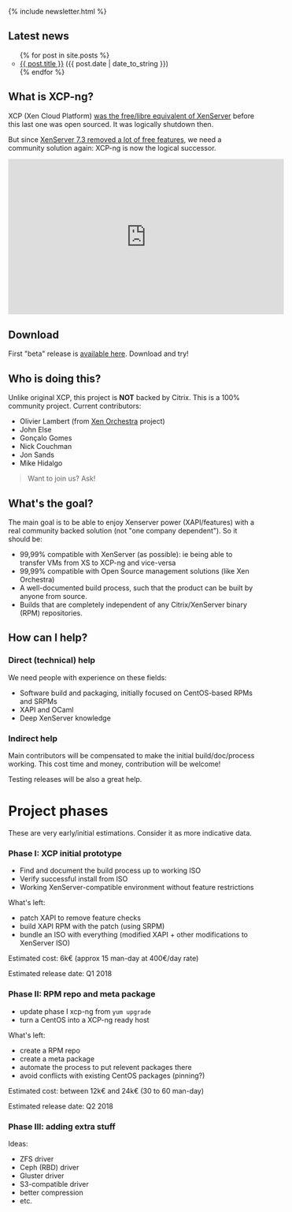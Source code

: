 {% include newsletter.html %}

## Latest news

<ul style="list-style-type:circle">
  {% for post in site.posts %}
    <li>
      <a href="{{ post.url }}">{{ post.title }}</a> ({{ post.date | date_to_string }})
    </li>
  {% endfor %}
</ul>

## What is XCP-ng?

XCP (Xen Cloud Platform) [was the free/libre equivalent of XenServer](https://wiki.xenproject.org/wiki/XCP_Overview) before this last one was open sourced. It was logically shutdown then.

But since [XenServer 7.3 removed a lot of free features](https://xen-orchestra.com/blog/xenserver-7-3/), we need a community solution again: XCP-ng is now the logical successor.

<iframe width="560" height="315" src="https://www.youtube.com/embed/SWkdmC9yx90" frameborder="0" allow="autoplay; encrypted-media" allowfullscreen></iframe>

## Download

First "beta" release is [available here](http://xcp-ng.org/7.4/XCP-ng_7.4.iso). Download and try!

## Who is doing this?

Unlike original XCP, this project is **NOT** backed by Citrix. This is a 100% community project. Current contributors:

* Olivier Lambert (from [Xen Orchestra](https://xen-orchestra.com) project)
* John Else
* Gonçalo Gomes
* Nick Couchman
* Jon Sands
* Mike Hidalgo

> Want to join us? Ask!

## What's the goal?

The main goal is to be able to enjoy Xenserver power (XAPI/features) with a real community backed solution (not "one company dependent"). So it should be:
* 99,99% compatible with XenServer (as possible): ie being able to transfer VMs from XS to XCP-ng and vice-versa
* 99,99% compatible with Open Source management solutions (like Xen Orchestra)
* A well-documented build process, such that the product can be built by anyone from source.
* Builds that are completely independent of any Citrix/XenServer binary (RPM) repositories.

## How can I help?

### Direct (technical) help

We need people with experience on these fields:

* Software build and packaging, initially focused on CentOS-based RPMs and SRPMs
* XAPI and OCaml
* Deep XenServer knowledge

### Indirect help

Main contributors will be compensated to make the initial build/doc/process working. This cost time and money, contribution will be welcome!

Testing releases will be also a great help.

# Project phases

These are very early/initial estimations. Consider it as more indicative data.

### Phase I: XCP initial prototype

* Find and document the build process up to working ISO
* Verify successful install from ISO
* Working XenServer-compatible environment without feature restrictions

What's left:

* patch XAPI to remove feature checks
* build XAPI RPM with the patch (using SRPM)
* bundle an ISO with everything (modified XAPI + other modifications to XenServer ISO)

Estimated cost: 6k€ (approx 15 man-day at 400€/day rate)

Estimated release date: Q1 2018

### Phase II: RPM repo and meta package

* update phase I xcp-ng from `yum upgrade`
* turn a CentOS into a XCP-ng ready host

What's left:

* create a RPM repo
* create a meta package
* automate the process to put relevent packages there
* avoid conflicts with existing CentOS packages (pinning?)

Estimated cost: between 12k€ and 24k€ (30 to 60 man-day)

Estimated release date: Q2 2018

### Phase III: adding extra stuff

Ideas:

* ZFS driver
* Ceph (RBD) driver
* Gluster driver
* S3-compatible driver
* better compression
* etc.
